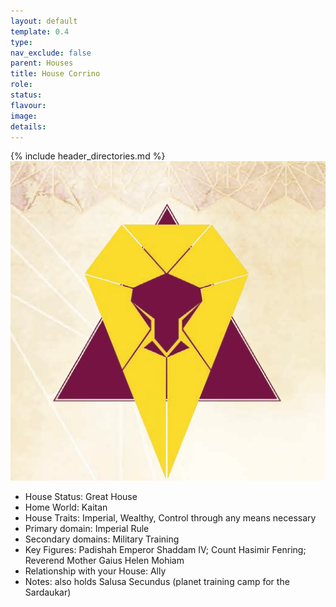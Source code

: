 ```yaml
---
layout: default
template: 0.4
type: 
nav_exclude: false
parent: Houses
title: House Corrino
role: 
status: 
flavour: 
image: 
details:
---
```


{% include header_directories.md %}
![](imgs/EyInavZWEAEM_0J.png)
- House Status: Great House  
- Home World: Kaitan  
- House Traits: Imperial, Wealthy, Control through any means necessary  
- Primary domain: Imperial Rule  
- Secondary domains: Military Training
- Key Figures: Padishah Emperor Shaddam IV; Count Hasimir Fenring; Reverend Mother Gaius Helen Mohiam  
- Relationship with your House: Ally  
- Notes: also holds Salusa Secundus (planet training camp for the Sardaukar)  
